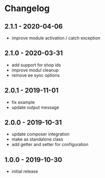 # Changelog

## 2.1.1 - 2020-04-06
- improve module activation / catch exception

## 2.1.0 - 2020-03-31
- add support for shop ids
- improve modul cleanup
- remove ee sync options

## 2.0.1 - 2019-11-01
- fix example
- update output message

## 2.0.0 - 2019-10-31
- update composer integration
- make as standalone class
- add getter and setter for configuration

## 1.0.0 - 2019-10-30
- initial release
